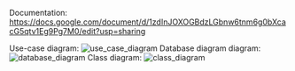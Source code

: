 Documentation:
https://docs.google.com/document/d/1zdInJOXOGBdzLGbnw6tnm6g0bXcacG5qtv1Eg9Pg7M0/edit?usp=sharing

Use-case diagram:
![use_case_diagram](https://github.com/revel111/Quizzzin/assets/94068009/47488f57-2cb6-46d7-b1e4-aaa35094b17f)
Database diagram diagram:
![database_diagram](https://github.com/revel111/Quizzzin/assets/94068009/0d45f9c3-02d7-4cd9-960e-273428ce7b3e)
Class diagram:
![class_diagram](https://github.com/revel111/Quizzzin/assets/94068009/edaf5647-f412-4aa3-8226-bd24ccf3be0c)
